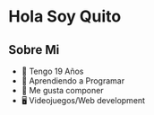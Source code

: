 <div aling="Center">
  <h1 aling="Center"> Hola Soy Quito

    
    
    
## Sobre Mi
- 🧭 Tengo 19 Años
- 🔮 Aprendiendo a Programar
- 🎵 Me gusta componer
- 🖥 Videojuegos/Web development

